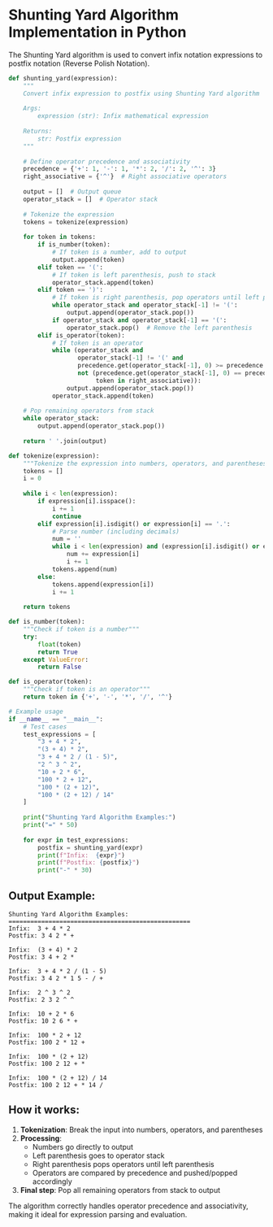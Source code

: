 # Shunting Yard Algorithm Implementation in Python

The Shunting Yard algorithm is used to convert infix notation expressions to postfix notation (Reverse Polish Notation).

```python
def shunting_yard(expression):
    """
    Convert infix expression to postfix using Shunting Yard algorithm
    
    Args:
        expression (str): Infix mathematical expression
    
    Returns:
        str: Postfix expression
    """
    
    # Define operator precedence and associativity
    precedence = {'+': 1, '-': 1, '*': 2, '/': 2, '^': 3}
    right_associative = {'^'}  # Right associative operators
    
    output = []  # Output queue
    operator_stack = []  # Operator stack
    
    # Tokenize the expression
    tokens = tokenize(expression)
    
    for token in tokens:
        if is_number(token):
            # If token is a number, add to output
            output.append(token)
        elif token == '(':
            # If token is left parenthesis, push to stack
            operator_stack.append(token)
        elif token == ')':
            # If token is right parenthesis, pop operators until left parenthesis
            while operator_stack and operator_stack[-1] != '(':
                output.append(operator_stack.pop())
            if operator_stack and operator_stack[-1] == '(':
                operator_stack.pop()  # Remove the left parenthesis
        elif is_operator(token):
            # If token is an operator
            while (operator_stack and 
                   operator_stack[-1] != '(' and
                   precedence.get(operator_stack[-1], 0) >= precedence.get(token, 0) and
                   not (precedence.get(operator_stack[-1], 0) == precedence.get(token, 0) and 
                        token in right_associative)):
                output.append(operator_stack.pop())
            operator_stack.append(token)
    
    # Pop remaining operators from stack
    while operator_stack:
        output.append(operator_stack.pop())
    
    return ' '.join(output)

def tokenize(expression):
    """Tokenize the expression into numbers, operators, and parentheses"""
    tokens = []
    i = 0
    
    while i < len(expression):
        if expression[i].isspace():
            i += 1
            continue
        elif expression[i].isdigit() or expression[i] == '.':
            # Parse number (including decimals)
            num = ''
            while i < len(expression) and (expression[i].isdigit() or expression[i] == '.'):
                num += expression[i]
                i += 1
            tokens.append(num)
        else:
            tokens.append(expression[i])
            i += 1
    
    return tokens

def is_number(token):
    """Check if token is a number"""
    try:
        float(token)
        return True
    except ValueError:
        return False

def is_operator(token):
    """Check if token is an operator"""
    return token in {'+', '-', '*', '/', '^'}

# Example usage
if __name__ == "__main__":
    # Test cases
    test_expressions = [
        "3 + 4 * 2",
        "(3 + 4) * 2",
        "3 + 4 * 2 / (1 - 5)",
        "2 ^ 3 ^ 2",
        "10 + 2 * 6",
        "100 * 2 + 12",
        "100 * (2 + 12)",
        "100 * (2 + 12) / 14"
    ]
    
    print("Shunting Yard Algorithm Examples:")
    print("=" * 50)
    
    for expr in test_expressions:
        postfix = shunting_yard(expr)
        print(f"Infix:  {expr}")
        print(f"Postfix: {postfix}")
        print("-" * 30)
```

## Output Example:

```
Shunting Yard Algorithm Examples:
==================================================
Infix:  3 + 4 * 2
Postfix: 3 4 2 * +

Infix:  (3 + 4) * 2
Postfix: 3 4 + 2 *

Infix:  3 + 4 * 2 / (1 - 5)
Postfix: 3 4 2 * 1 5 - / +

Infix:  2 ^ 3 ^ 2
Postfix: 2 3 2 ^ ^

Infix:  10 + 2 * 6
Postfix: 10 2 6 * +

Infix:  100 * 2 + 12
Postfix: 100 2 * 12 +

Infix:  100 * (2 + 12)
Postfix: 100 2 12 + *

Infix:  100 * (2 + 12) / 14
Postfix: 100 2 12 + * 14 /
```

## How it works:

1. **Tokenization**: Break the input into numbers, operators, and parentheses
2. **Processing**:
   - Numbers go directly to output
   - Left parenthesis goes to operator stack
   - Right parenthesis pops operators until left parenthesis
   - Operators are compared by precedence and pushed/popped accordingly
3. **Final step**: Pop all remaining operators from stack to output

The algorithm correctly handles operator precedence and associativity, making it ideal for expression parsing and evaluation.

